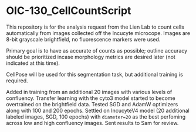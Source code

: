 # OIC-130_CellCountScript
This repository is for the analysis request from the Lien Lab to count cells automatically from images collected off the Incucyte microcope. Images are 8-bit grayscale brightfield, no fluorescence markers were used. 

Primary goal is to have as accurate of counts as possible; outline accuracy should be prioritized incase morphology metrics are desired later (not indicated at this time).

CellPose will be used for this segmentation task, but additional training is required.

Added in training from an additional 20 images with various levels of confluency. Transfer learning with the cyto3 model started to become overtrained on the brightfield data. Tested SGD and AdamW optimizers along with 100 and 200 epochs. Settled on IncucyteV4 model (20 additional labeled images, SGD, 100 epochs) with `diameter=20` as the best perfoming across low and high confluency images. Sent results to Sam for review.